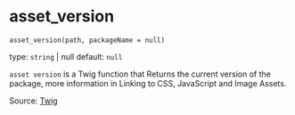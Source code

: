 # asset_version

`asset_version(path, packageName = null)` 

type: `string` | null default: `null`

`asset version` is a Twig function that Returns the current version of the package, more information in Linking to CSS, JavaScript and Image Assets.

Source: [Twig](https://twig.symfony.com/asset_version)